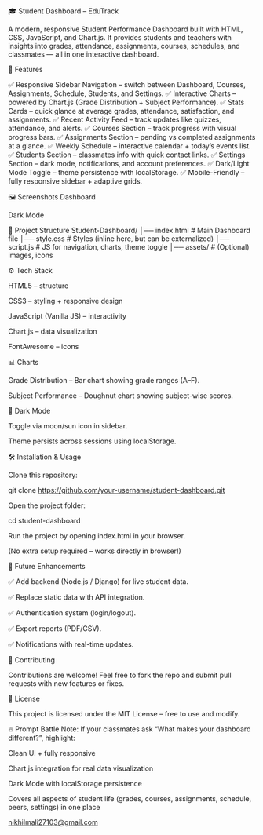 🎓 Student Dashboard – EduTrack

A modern, responsive Student Performance Dashboard built with HTML, CSS, JavaScript, and Chart.js.
It provides students and teachers with insights into grades, attendance, assignments, courses, schedules, and classmates — all in one interactive dashboard.

🚀 Features

✅ Responsive Sidebar Navigation – switch between Dashboard, Courses, Assignments, Schedule, Students, and Settings.
✅ Interactive Charts – powered by Chart.js (Grade Distribution + Subject Performance).
✅ Stats Cards – quick glance at average grades, attendance, satisfaction, and assignments.
✅ Recent Activity Feed – track updates like quizzes, attendance, and alerts.
✅ Courses Section – track progress with visual progress bars.
✅ Assignments Section – pending vs completed assignments at a glance.
✅ Weekly Schedule – interactive calendar + today’s events list.
✅ Students Section – classmates info with quick contact links.
✅ Settings Section – dark mode, notifications, and account preferences.
✅ Dark/Light Mode Toggle – theme persistence with localStorage.
✅ Mobile-Friendly – fully responsive sidebar + adaptive grids.

🖼️ Screenshots
Dashboard

Dark Mode

📂 Project Structure
Student-Dashboard/
│── index.html        # Main Dashboard file
│── style.css         # Styles (inline here, but can be externalized)
│── script.js         # JS for navigation, charts, theme toggle
│── assets/           # (Optional) images, icons

⚙️ Tech Stack

HTML5 – structure

CSS3 – styling + responsive design

JavaScript (Vanilla JS) – interactivity

Chart.js – data visualization

FontAwesome – icons

📊 Charts

Grade Distribution – Bar chart showing grade ranges (A–F).

Subject Performance – Doughnut chart showing subject-wise scores.

🌙 Dark Mode

Toggle via moon/sun icon in sidebar.

Theme persists across sessions using localStorage.

🛠️ Installation & Usage

Clone this repository:

git clone https://github.com/your-username/student-dashboard.git


Open the project folder:

cd student-dashboard


Run the project by opening index.html in your browser.

(No extra setup required – works directly in browser!)

🎯 Future Enhancements

✅ Add backend (Node.js / Django) for live student data.

✅ Replace static data with API integration.

✅ Authentication system (login/logout).

✅ Export reports (PDF/CSV).

✅ Notifications with real-time updates.

🤝 Contributing

Contributions are welcome!
Feel free to fork the repo and submit pull requests with new features or fixes.

📜 License

This project is licensed under the MIT License – free to use and modify.

🔥 Prompt Battle Note:
If your classmates ask “What makes your dashboard different?”, highlight:

Clean UI + fully responsive

Chart.js integration for real data visualization

Dark Mode with localStorage persistence

Covers all aspects of student life (grades, courses, assignments, schedule, peers, settings) in one place

nikhilmali27103@gmail.com

